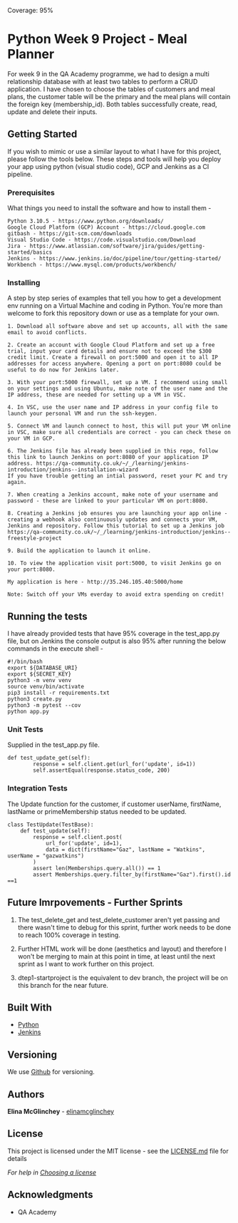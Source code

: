 Coverage: 95%
# Python Week 9 Project - Meal Planner

For week 9 in the QA Academy programme, we had to design a multi relationship database with at least two tables to perform a CRUD application. I have chosen to choose the tables of customers and meal plans, the customer table will be the primary and the meal plans will contain the foreign key (membership_id). Both tables successfully create, read, update and delete their inputs.

## Getting Started

If you wish to mimic or use a similar layout to what I have for this project, please follow the tools below. These steps and tools will help you deploy your app using python (visual studio code), GCP and Jenkins as a CI pipeline.

### Prerequisites

What things you need to install the software and how to install them -

```
Python 3.10.5 - https://www.python.org/downloads/
Google Cloud Platform (GCP) Account - https://cloud.google.com
gitbash - https://git-scm.com/downloads
Visual Studio Code - https://code.visualstudio.com/Download
Jira - https://www.atlassian.com/software/jira/guides/getting-started/basics
Jenkins - https://www.jenkins.io/doc/pipeline/tour/getting-started/
Workbench - https://www.mysql.com/products/workbench/

```

### Installing

A step by step series of examples that tell you how to get a development env running on a Virtual Machine and coding in Python.
You're more than welcome to fork this repository down or use as a template for your own.


```
1. Download all software above and set up accounts, all with the same email to avoid conflicts.

2. Create an account with Google Cloud Platform and set up a free trial, input your card details and ensure not to exceed the $300 credit limit. Create a firewall on port:5000 and open it to all IP addresses for access anywhere. Opening a port on port:8080 could be useful to do now for Jenkins later.

3. With your port:5000 firewall, set up a VM. I recommend using small on your settings and using Ubuntu, make note of the user name and the IP address, these are needed for setting up a VM in VSC.

4. In VSC, use the user name and IP address in your config file to launch your personal VM and run the ssh-keygen.

5. Connect VM and launch connect to host, this will put your VM online in VSC, make sure all credentials are correct - you can check these on your VM in GCP.

6. The Jenkins file has already been supplied in this repo, follow this link to launch Jenkins on port:8080 of your application IP address. https://qa-community.co.uk/~/_/learning/jenkins-introduction/jenkins--installation-wizard
If you have trouble getting an intial password, reset your PC and try again.

7. When creating a Jenkins account, make note of your username and password - these are linked to your particular VM on port:8080.

8. Creating a Jenkins job ensures you are launching your app online - creating a webhook also continuously updates and connects your VM, Jenkins and repository. Follow this tutorial to set up a Jenkins job https://qa-community.co.uk/~/_/learning/jenkins-introduction/jenkins--freestyle-project

9. Build the application to launch it online.

10. To view the application visit port:5000, to visit Jenkins go on your port:8080.

My application is here - http://35.246.105.40:5000/home

Note: Switch off your VMs everday to avoid extra spending on credit!

```

## Running the tests

I have already provided tests that have 95% coverage in the test_app.py file, but on Jenkins the console output is also 95% after running the below commands in the execute shell - 

```
#!/bin/bash
export ${DATABASE_URI}
export ${SECRET_KEY}
python3 -m venv venv
source venv/bin/activate
pip3 install -r requirements.txt
python3 create.py
python3 -m pytest --cov
python app.py

```

### Unit Tests 

Supplied in the test_app.py file.

```
def test_update_get(self):
        response = self.client.get(url_for('update', id=1))
        self.assertEqual(response.status_code, 200)
```

### Integration Tests 
The Update function for the customer, if customer userName, firstName, lastName or primeMembership status needed to be updated.

```
class TestUpdate(TestBase):
    def test_update(self):
        response = self.client.post(
            url_for('update', id=1),
            data = dict(firstName="Gaz", lastName = "Watkins", userName = "gazwatkins")
        )
        assert len(Memberships.query.all()) == 1
        assert Memberships.query.filter_by(firstName="Gaz").first().id ==1

```
## Future Imrpovements - Further Sprints

1. The test_delete_get and test_delete_customer aren't yet passing and there wasn't time to debug for this sprint, further work needs to be done to reach 100% coverage in testing.

2. Further HTML work will be done (aesthetics and layout) and therefore I won't be merging to main at this point in time, at least until the next sprint as I want to work further on this project.

3. dtep1-startproject is the equivalent to dev branch, the project will be on this branch for the near future.


## Built With

* [Python](https://www.python.org/) 
* [Jenkins](https://www.jenkins.io/) 

## Versioning

We use [Github](https://github.com) for versioning.

## Authors

**Elina McGlinchey** - [elinamcglinchey](https://github.com/elinamcglinchey)

## License

This project is licensed under the MIT license - see the [LICENSE.md](LICENSE.md) file for details 

*For help in [Choosing a license](https://choosealicense.com/)*

## Acknowledgments

* QA Academy
